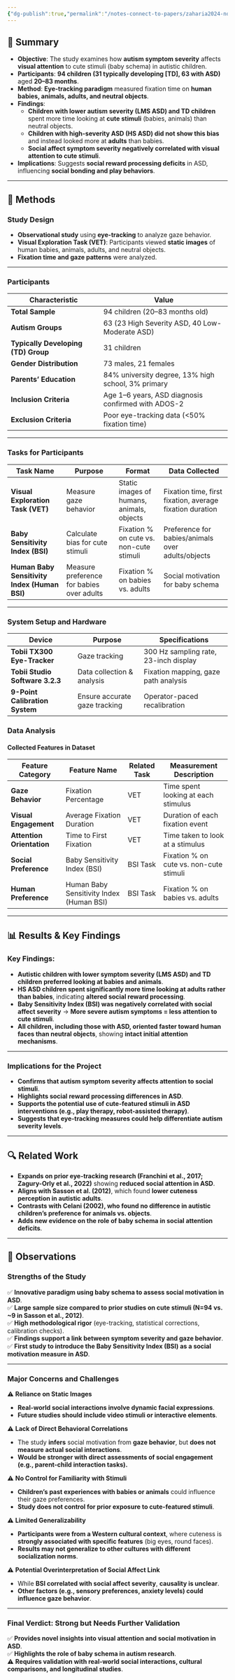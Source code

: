 ```yaml
---
{"dg-publish":true,"permalink":"/notes-connect-to-papers/zaharia2024-notes/"}
---
```






## 📌 Summary

- **Objective**: The study examines how **autism symptom severity** affects **visual attention** to cute stimuli (baby schema) in autistic children.
- **Participants**: **94 children (31 typically developing [TD], 63 with ASD)** aged **20–83 months**.
- **Method**: **Eye-tracking paradigm** measured fixation time on **human babies, animals, adults, and neutral objects**.
- **Findings**:
    - **Children with lower autism severity (LMS ASD) and TD children** spent more time looking at **cute stimuli** (babies, animals) than neutral objects.
    - **Children with high-severity ASD (HS ASD) did not show this bias** and instead looked more at **adults** than babies.
    - **Social affect symptom severity negatively correlated with visual attention to cute stimuli**.
- **Implications**: Suggests **social reward processing deficits** in ASD, influencing **social bonding and play behaviors**.

---

## 🔬 Methods

### **Study Design**

- **Observational study** using **eye-tracking** to analyze gaze behavior.
- **Visual Exploration Task (VET)**: Participants viewed **static images** of human babies, animals, adults, and neutral objects.
- **Fixation time and gaze patterns** were analyzed.

---

### **Participants**

| Characteristic       | Value |
|---------------------|--------------------------------|
| **Total Sample**    | 94 children (20–83 months old) |
| **Autism Groups**   | 63 (23 High Severity ASD, 40 Low-Moderate ASD) |
| **Typically Developing (TD) Group** | 31 children |
| **Gender Distribution** | 73 males, 21 females |
| **Parents’ Education** | 84% university degree, 13% high school, 3% primary |
| **Inclusion Criteria** | Age 1–6 years, ASD diagnosis confirmed with ADOS-2 |
| **Exclusion Criteria** | Poor eye-tracking data (<50% fixation time) |


---

### **Tasks for Participants**

| Task Name                | Purpose                                    | Format                        | Data Collected |
|--------------------------|--------------------------------|-------------------------|----------------------------|
| **Visual Exploration Task (VET)** | Measure gaze behavior | Static images of humans, animals, objects | Fixation time, first fixation, average fixation duration |
| **Baby Sensitivity Index (BSI)** | Calculate bias for cute stimuli | Fixation % on cute vs. non-cute stimuli | Preference for babies/animals over adults/objects |
| **Human Baby Sensitivity Index (Human BSI)** | Measure preference for babies over adults | Fixation % on babies vs. adults | Social motivation for baby schema |

---

### **System Setup and Hardware**

| Device | Purpose | Specifications |
|--------|---------|------------------|
| **Tobii TX300 Eye-Tracker** | Gaze tracking | 300 Hz sampling rate, 23-inch display |
| **Tobii Studio Software 3.2.3** | Data collection & analysis | Fixation mapping, gaze path analysis |
| **9-Point Calibration System** | Ensure accurate gaze tracking | Operator-paced recalibration |


### **Data Analysis**

#### **Collected Features in Dataset**

| Feature Category          | Feature Name              | Related Task | Measurement Description |
|--------------------------|----------------------|-------------|--------------------------|
| **Gaze Behavior**     | Fixation Percentage    | VET | Time spent looking at each stimulus |
| **Visual Engagement** | Average Fixation Duration | VET | Duration of each fixation event |
| **Attention Orientation** | Time to First Fixation | VET | Time taken to look at a stimulus |
| **Social Preference** | Baby Sensitivity Index (BSI) | BSI Task | Fixation % on cute vs. non-cute stimuli |
| **Human Preference** | Human Baby Sensitivity Index (Human BSI) | BSI Task | Fixation % on babies vs. adults |


---

## 📊 Results & Key Findings

### **Key Findings:**

- **Autistic children with lower symptom severity (LMS ASD) and TD children preferred looking at babies and animals**.
- **HS ASD children spent significantly more time looking at adults rather than babies**, indicating **altered social reward processing**.
- **Baby Sensitivity Index (BSI) was negatively correlated with social affect severity** → **More severe autism symptoms = less attention to cute stimuli**.
- **All children, including those with ASD, oriented faster toward human faces than neutral objects**, showing **intact initial attention mechanisms**.

---

### **Implications for the Project**

- **Confirms that autism symptom severity affects attention to social stimuli**.
- **Highlights social reward processing differences in ASD**.
- **Supports the potential use of cute-featured stimuli in ASD interventions (e.g., play therapy, robot-assisted therapy)**.
- **Suggests that eye-tracking measures could help differentiate autism severity levels**.

---

## 🔍 Related Work

- **Expands on prior eye-tracking research (Franchini et al., 2017; Zagury-Orly et al., 2022)** showing **reduced social attention in ASD**.
- **Aligns with Sasson et al. (2012)**, which found **lower cuteness perception in autistic adults**.
- **Contrasts with Celani (2002), who found no difference in autistic children’s preference for animals vs. objects**.
- **Adds new evidence on the role of baby schema in social attention deficits**.

---

## 📝 Observations

### **Strengths of the Study**

✅ **Innovative paradigm using baby schema to assess social motivation in ASD**.  
✅ **Large sample size compared to prior studies on cute stimuli (N=94 vs. ~9 in Sasson et al., 2012)**.  
✅ **High methodological rigor** (eye-tracking, statistical corrections, calibration checks).  
✅ **Findings support a link between symptom severity and gaze behavior**.  
✅ **First study to introduce the Baby Sensitivity Index (BSI) as a social motivation measure in ASD**.

---

### **Major Concerns and Challenges**

⚠ **Reliance on Static Images**

- **Real-world social interactions involve dynamic facial expressions**.
- **Future studies should include video stimuli or interactive elements**.

⚠ **Lack of Direct Behavioral Correlations**

- The study **infers** social motivation from **gaze behavior**, but **does not measure actual social interactions**.
- **Would be stronger with direct assessments of social engagement (e.g., parent-child interaction tasks).**

⚠ **No Control for Familiarity with Stimuli**

- **Children’s past experiences with babies or animals** could influence their gaze preferences.
- **Study does not control for prior exposure to cute-featured stimuli**.

⚠ **Limited Generalizability**

- **Participants were from a Western cultural context**, where cuteness is **strongly associated with specific features** (big eyes, round faces).
- **Results may not generalize to other cultures with different socialization norms**.

⚠ **Potential Overinterpretation of Social Affect Link**

- While **BSI correlated with social affect severity**, **causality is unclear**.
- **Other factors (e.g., sensory preferences, anxiety levels) could influence gaze behavior**.

---

### **Final Verdict: Strong but Needs Further Validation**

✅ **Provides novel insights into visual attention and social motivation in ASD**.  
✅ **Highlights the role of baby schema in autism research**.  
⚠ **Requires validation with real-world social interactions, cultural comparisons, and longitudinal studies**.